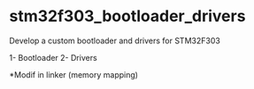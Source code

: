 # stm32f303_bootloader_drivers

Develop a custom bootloader and drivers for STM32F303

1- Bootloader
2- Drivers

*Modif in linker (memory mapping)
